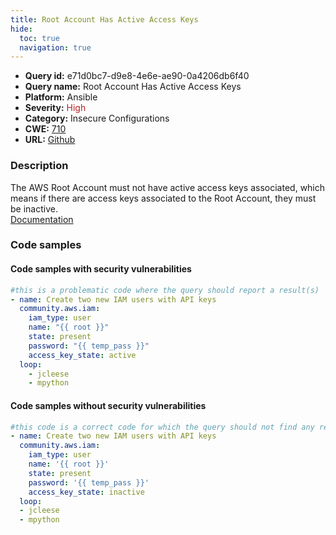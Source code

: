 ```yaml
---
title: Root Account Has Active Access Keys
hide:
  toc: true
  navigation: true
---
```


<style>
  .highlight .hll {
    background-color: #ff171742;
  }
  .md-content {
    max-width: 1100px;
    margin: 0 auto;
  }
</style>

-   **Query id:** e71d0bc7-d9e8-4e6e-ae90-0a4206db6f40
-   **Query name:** Root Account Has Active Access Keys
-   **Platform:** Ansible
-   **Severity:** <span style="color:#bb2124">High</span>
-   **Category:** Insecure Configurations
-   **CWE:** <a href="https://cwe.mitre.org/data/definitions/710.html" onclick="newWindowOpenerSafe(event, 'https://cwe.mitre.org/data/definitions/710.html')">710</a>
-   **URL:** [Github](https://github.com/Checkmarx/kics/tree/master/assets/queries/ansible/aws/root_account_has_active_access_keys)

### Description
The AWS Root Account must not have active access keys associated, which means if there are access keys associated to the Root Account, they must be inactive.<br>
[Documentation](https://docs.ansible.com/ansible/latest/collections/community/aws/iam_module.html)

### Code samples
#### Code samples with security vulnerabilities
```yaml title="Positive test num. 1 - yaml file" hl_lines="3"
#this is a problematic code where the query should report a result(s)
- name: Create two new IAM users with API keys
  community.aws.iam:
    iam_type: user
    name: "{{ root }}"
    state: present
    password: "{{ temp_pass }}"
    access_key_state: active
  loop:
    - jcleese
    - mpython

```


#### Code samples without security vulnerabilities
```yaml title="Negative test num. 1 - yaml file"
#this code is a correct code for which the query should not find any result
- name: Create two new IAM users with API keys
  community.aws.iam:
    iam_type: user
    name: '{{ root }}'
    state: present
    password: '{{ temp_pass }}'
    access_key_state: inactive
  loop:
  - jcleese
  - mpython

```
